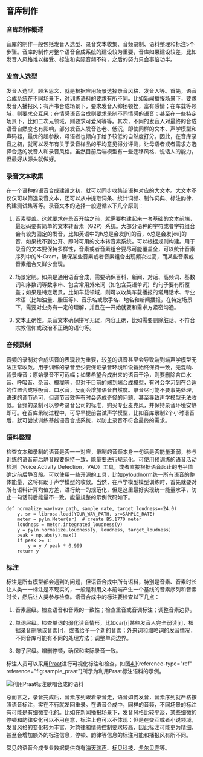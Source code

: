 ## 音库制作

### 音库制作概述

音库的制作一般包括发音人选型、录音文本收集、音频录制、语料整理和标注5个步骤。音库的制作对整个语音合成系统的建设较为重要，音库如果建设较差，比如发音人风格难以接受、标注和实际音频不符，之后的努力只会事倍功半。

### 发音人选型

发音人选型，顾名思义，就是根据应用场景选择录音风格、发音人等。首先，语音合成系统在不同场景下，对训练语料的要求有所不同。比如新闻播报场景下，要求发音人播报风；有声书合成场景下，要求发音人抑扬顿挫，富有感情；在车载等领域，则要求交互风；在情感语音合成则要求录制不同情感的语音；甚至在一些特定场景下，比如二次元领域，则要求可爱风等等。其次，不同的发音人对最终的合成语音自然度也有影响，部分发音人发音苍老、低沉，即使同样的文本、声学模型和声码器，最优的超参数，母语者也倾向于给予较低的自然度打分。因此，在音库录音之初，就可以发布有关于录音样品的平均意见得分评测，让母语者或者需求方选择合适的发音人和录音风格。虽然目前后端模型有一些迁移风格、说话人的能力，但最好从源头就做好。

### 录音文本收集

在一个语种的语音合成建设之初，就可以同步收集该语种对应的大文本。大文本不仅仅可以筛选录音文本，还可以从中提取词条、统计词频、制作词典、标注韵律、构建测试集等等。录音文本的选择一般遵循以下几个原则：

1.  音素覆盖。这就要求在录音开始之前，就需要构建起来一套基础的文本前端，最起码要有简单的文本转音素（G2P）系统。大部分语种的字符或者字符组合会有较为固定的发音，比如英语中的h总是会发\[h\]的音，o总是会发\[eu\]的音，如果找不到公开、即时可用的文本转音素系统，可以根据规则构建。用于录音的文本要保持多样性，音素或者音素组合要尽可能覆盖全，可以统计音素序列中的N-Gram，确保某些音素或者音素组合出现频次过高，而某些音素或音素组合又鲜少出现。

2.  场景定制。如果是通用语音合成，需要确保百科、新闻、对话、高频词、基数词和序数词等数字串、包含常用外来词（如包含英语单词）的句子要有所覆盖；如果是特定场景，比如车载领域，则可以收集车载播报的常用话术、专业术语（比如油量、胎压等）、音乐名或歌手名、地名和新闻播报，在特定场景下，需要对业务有一定的理解，并且在一开始就要和需求方紧密沟通。

3.  文本正确性。录音文本确保拼写无误，内容正确，比如需要删除脏话、不符合宗教信仰或政治不正确的语句等。

### 音频录制

音频的录制对合成语音的表现较为重要，较差的语音甚至会导致端到端声学模型无法正常收敛。用于训练的录音至少要保证录音环境和设备始终保持一致，无混响、背景噪音；原始录音不可截幅；如果希望合成出来的语音干净，则要删除含口水音、呼吸音、杂音、模糊等，但对于目前的端到端合成模型，有时会学习到在合适的位置合成呼吸音、口水音，反而会增加语音自然度。录音尽可能不要事先处理，语速的调节尚可，但调节音效等有时会造成奇怪的问题，甚至导致声学模型无法收敛。音频的录制可以参考录音公司的标准，购买专业麦克风，并保持录音环境安静即可。在音库录制过程中，可尽早提前尝试声学模型，比如音库录制2个小时语音后，就可尝试训练基线语音合成系统，以防止录音不符合最终的需求。

### 语料整理

检查文本和录制的语音是否一一对应，录制的音频本身一句话是否能量渐弱，参与训练的语音前后静音段要保持一致，能量要进行规范化。可使用预训练的语音活动检测（Voice
Activity
Detection，VAD）工具，或者直接根据语音起止的电平值确定前后静音段。可以使用一些开源的工具，比如[pyloudnorm](https://github.com/csteinmetz1/pyloudnorm)统一所有语音的整体能量，这将有助于声学模型的收敛。当然，在声学模型模型训练时，首先就要对所有语料计算均值方差，进行统一的规范化，但是这里最好实现统一能量水平，防止一句话前后能量不一致。能量规整的示例代码如下。

    def normalize_wav(wav_path, sample_rate, target_loudness=-24.0)
        y, sr = librosa.load(YOUR_WAV_PATH, sr=SAMPLE_RATE)
        meter = pyln.Meter(sr)  # create BS.1770 meter
        loudness = meter.integrated_loudness(y)
        y = pyln.normalize.loudness(y, loudness, target_loudness)
        peak = np.abs(y).max()
        if peak >= 1:
            y = y / peak * 0.999
        return y

### 标注

标注是所有模型都会遇到的问题，但语音合成中所有语料，特别是音素、音素时长让人类一一标注是不现实的，一般是利用文本前端产生一个基线的音素序列和音素时长，然后让人类参与检查。语音合成中的标注要检查以下几点：

1.  音素层级。检查语音和音素的一致性；检查重音或音调标注；调整音素边界。

2.  单词层级。检查单词的弱化读音情形，比如car\[r\]某些发音人完全弱读\[r\]，根据录音删除该音素\[r\]，或者给予一个新的音素；外来词和缩略词的发音情况，不同音库可能有不同的处理方法；调整单词边界。

3.  句子层级。增删停顿，确保和实际录音一致。

标注人员可以采用[Praat](https://www.fon.hum.uva.nl/praat/)进行可视化标注和检查，如图[4.1](#fig:sample_praat){reference-type="ref"
reference="fig:sample_praat"}所示为利用Praat标注语料的示例。

![利用Praat标注歌唱合成的语料 ](/image/sample_praat.png)

总而言之，录音完成后，音素序列跟着录音走，语音如何发音，音素序列就严格按照语音标注，实在不行就发回重录。在语音合成中，同样的音频，不同场景的标注有可能是有细微变化的。比如在新闻播报场景下，发音风格比较平淡，某些细微的停顿和韵律变化可以不用在意，标注上也可以不体现；但是在交互或者小说领域，发音风格的变化较为丰富，对韵律和情感控制要求较高，因此标注可能更为精细，甚至会增加额外的标注信息，停顿、韵律等信息的标注可能和播报风有所不同。

常见的语音合成专业数据提供商有[海天瑞声](http://www.speechocean.com/welcome.html)、[标贝科技](https://www.data-baker.com/)、[希尔贝壳](http://www.aishelltech.com/)等。